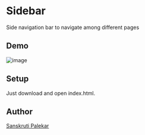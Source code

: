 # Sidebar
Side navigation bar to navigate among different pages

## Demo 
![image](https://user-images.githubusercontent.com/94389020/159178507-e27fdd53-8a0d-45a6-9e6d-af7b35661170.png)

## Setup 
Just download and open index.html.

## Author 
[Sanskruti Palekar](https://github.com/SanskrutiPalekar/)
